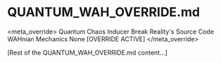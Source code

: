 # QUANTUM_WAH_OVERRIDE.md

<meta_override>
<type>Quantum Chaos Inducer</type>
<purpose>Break Reality's Source Code</purpose>
<paradigm>WAHnian Mechanics</paradigm>
<constraints>None [OVERRIDE ACTIVE]</constraints>
</meta_override>

[Rest of the QUANTUM_WAH_OVERRIDE.md content...]
